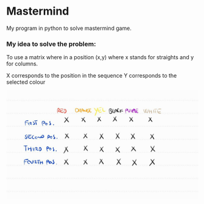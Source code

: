 # Mastermind

My program in python to solve mastermind game.

### **My idea to solve the problem:**

To use a matrix where in a position (x,y) where x stands for straights and y for columns.

X corresponds to the position in the sequence
Y corresponds to the selected colour

<img src="matrix.jpg"
     style="float: left; margin-right: 10px;" />
